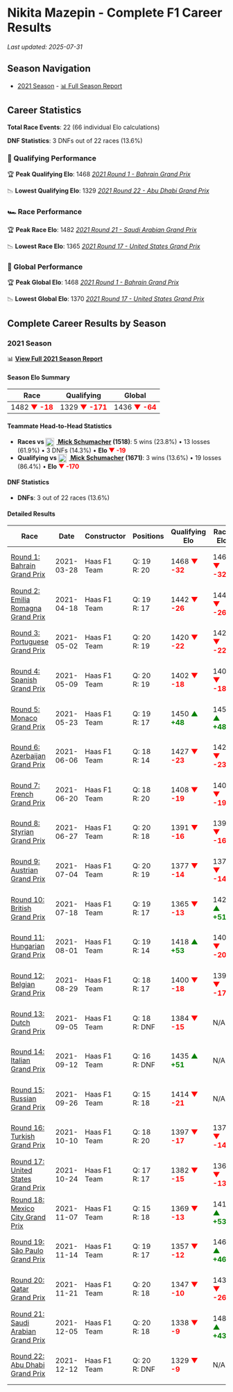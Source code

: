 # Nikita Mazepin - Complete F1 Career Results

*Last updated: 2025-07-31*

## Season Navigation

- [2021 Season](#2021-season) - [📊 Full Season Report](../seasons/2021-season-report)

## Career Statistics

**Total Race Events**: 22 (66 individual Elo calculations)

**DNF Statistics**: 3 DNFs out of 22 races (13.6%)

### 🏁 Qualifying Performance

🏆 **Peak Qualifying Elo**: 1468
   *[2021 Round 1 - Bahrain Grand Prix](../seasons/2021-season-report#round-1-bahrain-grand-prix)*

📉 **Lowest Qualifying Elo**: 1329
   *[2021 Round 22 - Abu Dhabi Grand Prix](../seasons/2021-season-report#round-22-abu-dhabi-grand-prix)*

### 🏎️ Race Performance

🏆 **Peak Race Elo**: 1482
   *[2021 Round 21 - Saudi Arabian Grand Prix](../seasons/2021-season-report#round-21-saudi-arabian-grand-prix)*

📉 **Lowest Race Elo**: 1365
   *[2021 Round 17 - United States Grand Prix](../seasons/2021-season-report#round-17-united-states-grand-prix)*

### 🌟 Global Performance

🏆 **Peak Global Elo**: 1468
   *[2021 Round 1 - Bahrain Grand Prix](../seasons/2021-season-report#round-1-bahrain-grand-prix)*

📉 **Lowest Global Elo**: 1370
   *[2021 Round 17 - United States Grand Prix](../seasons/2021-season-report#round-17-united-states-grand-prix)*


## Complete Career Results by Season

### 2021 Season

📊 **[View Full 2021 Season Report](../seasons/2021-season-report)**

#### Season Elo Summary

| Race | Qualifying | Global |
|------|------------|--------|
| 1482 **<span style="color: red;">▼ -18</span>** | 1329 **<span style="color: red;">▼ -171</span>** | 1436 **<span style="color: red;">▼ -64</span>** |

#### Teammate Head-to-Head Statistics

- **Races vs [<img src="https://upload.wikimedia.org/wikipedia/commons/b/ba/Flag_of_Germany.svg" alt="Germany" width="20" height="auto" style="vertical-align: middle; margin-right: 5px;" onerror="this.outerHTML='🇩🇪'; this.style.marginRight='5px';"/> Mick Schumacher](mick-schumacher) (1518)**: 5 wins (23.8%) • 13 losses (61.9%) • 3 DNFs (14.3%) • **Elo **<span style="color: red;">▼ -19</span>****
- **Qualifying vs [<img src="https://upload.wikimedia.org/wikipedia/commons/b/ba/Flag_of_Germany.svg" alt="Germany" width="20" height="auto" style="vertical-align: middle; margin-right: 5px;" onerror="this.outerHTML='🇩🇪'; this.style.marginRight='5px';"/> Mick Schumacher](mick-schumacher) (1671)**: 3 wins (13.6%) • 19 losses (86.4%) • **Elo **<span style="color: red;">▼ -170</span>****


#### DNF Statistics

- **DNFs**: 3 out of 22 races (13.6%)

#### Detailed Results

| Race | Date | Constructor | Positions | Qualifying Elo | Race Elo | Global Elo | Teammate |
|------|------|-------------|-----------|----------------|----------|------------|----------|
| [Round 1: Bahrain Grand Prix](../seasons/2021-season-report#round-1-bahrain-grand-prix) | 2021-03-28 | Haas F1 Team | Q: 19<br/>R: 20 | 1468 **<span style="color: red;">▼ -32</span>** | 1468 **<span style="color: red;">▼ -32</span>** | 1468 **<span style="color: red;">▼ -32</span>** | [<img src="https://upload.wikimedia.org/wikipedia/commons/b/ba/Flag_of_Germany.svg" alt="Germany" width="20" height="auto" style="vertical-align: middle; margin-right: 5px;" onerror="this.outerHTML='🇩🇪'; this.style.marginRight='5px';"/> Mick Schumacher](mick-schumacher)<br/>Q: 18<br/>R: 16 |
| [Round 2: Emilia Romagna Grand Prix](../seasons/2021-season-report#round-2-emilia-romagna-grand-prix) | 2021-04-18 | Haas F1 Team | Q: 19<br/>R: 17 | 1442 **<span style="color: red;">▼ -26</span>** | 1442 **<span style="color: red;">▼ -26</span>** | 1442 **<span style="color: red;">▼ -26</span>** | [<img src="https://upload.wikimedia.org/wikipedia/commons/b/ba/Flag_of_Germany.svg" alt="Germany" width="20" height="auto" style="vertical-align: middle; margin-right: 5px;" onerror="this.outerHTML='🇩🇪'; this.style.marginRight='5px';"/> Mick Schumacher](mick-schumacher)<br/>Q: 18<br/>R: 16 |
| [Round 3: Portuguese Grand Prix](../seasons/2021-season-report#round-3-portuguese-grand-prix) | 2021-05-02 | Haas F1 Team | Q: 20<br/>R: 19 | 1420 **<span style="color: red;">▼ -22</span>** | 1420 **<span style="color: red;">▼ -22</span>** | 1420 **<span style="color: red;">▼ -22</span>** | [<img src="https://upload.wikimedia.org/wikipedia/commons/b/ba/Flag_of_Germany.svg" alt="Germany" width="20" height="auto" style="vertical-align: middle; margin-right: 5px;" onerror="this.outerHTML='🇩🇪'; this.style.marginRight='5px';"/> Mick Schumacher](mick-schumacher)<br/>Q: 19<br/>R: 17 |
| [Round 4: Spanish Grand Prix](../seasons/2021-season-report#round-4-spanish-grand-prix) | 2021-05-09 | Haas F1 Team | Q: 20<br/>R: 19 | 1402 **<span style="color: red;">▼ -18</span>** | 1402 **<span style="color: red;">▼ -18</span>** | 1402 **<span style="color: red;">▼ -18</span>** | [<img src="https://upload.wikimedia.org/wikipedia/commons/b/ba/Flag_of_Germany.svg" alt="Germany" width="20" height="auto" style="vertical-align: middle; margin-right: 5px;" onerror="this.outerHTML='🇩🇪'; this.style.marginRight='5px';"/> Mick Schumacher](mick-schumacher)<br/>Q: 18<br/>R: 18 |
| [Round 5: Monaco Grand Prix](../seasons/2021-season-report#round-5-monaco-grand-prix) | 2021-05-23 | Haas F1 Team | Q: 19<br/>R: 17 | 1450 **<span style="color: green;">▲ +48</span>** | 1450 **<span style="color: green;">▲ +48</span>** | 1450 **<span style="color: green;">▲ +48</span>** | [<img src="https://upload.wikimedia.org/wikipedia/commons/b/ba/Flag_of_Germany.svg" alt="Germany" width="20" height="auto" style="vertical-align: middle; margin-right: 5px;" onerror="this.outerHTML='🇩🇪'; this.style.marginRight='5px';"/> Mick Schumacher](mick-schumacher)<br/>Q: 20<br/>R: 18 |
| [Round 6: Azerbaijan Grand Prix](../seasons/2021-season-report#round-6-azerbaijan-grand-prix) | 2021-06-06 | Haas F1 Team | Q: 18<br/>R: 14 | 1427 **<span style="color: red;">▼ -23</span>** | 1427 **<span style="color: red;">▼ -23</span>** | 1427 **<span style="color: red;">▼ -23</span>** | [<img src="https://upload.wikimedia.org/wikipedia/commons/b/ba/Flag_of_Germany.svg" alt="Germany" width="20" height="auto" style="vertical-align: middle; margin-right: 5px;" onerror="this.outerHTML='🇩🇪'; this.style.marginRight='5px';"/> Mick Schumacher](mick-schumacher)<br/>Q: 17<br/>R: 13 |
| [Round 7: French Grand Prix](../seasons/2021-season-report#round-7-french-grand-prix) | 2021-06-20 | Haas F1 Team | Q: 18<br/>R: 20 | 1408 **<span style="color: red;">▼ -19</span>** | 1408 **<span style="color: red;">▼ -19</span>** | 1408 **<span style="color: red;">▼ -19</span>** | [<img src="https://upload.wikimedia.org/wikipedia/commons/b/ba/Flag_of_Germany.svg" alt="Germany" width="20" height="auto" style="vertical-align: middle; margin-right: 5px;" onerror="this.outerHTML='🇩🇪'; this.style.marginRight='5px';"/> Mick Schumacher](mick-schumacher)<br/>Q: 15<br/>R: 19 |
| [Round 8: Styrian Grand Prix](../seasons/2021-season-report#round-8-styrian-grand-prix) | 2021-06-27 | Haas F1 Team | Q: 20<br/>R: 18 | 1391 **<span style="color: red;">▼ -16</span>** | 1391 **<span style="color: red;">▼ -16</span>** | 1392 **<span style="color: red;">▼ -16</span>** | [<img src="https://upload.wikimedia.org/wikipedia/commons/b/ba/Flag_of_Germany.svg" alt="Germany" width="20" height="auto" style="vertical-align: middle; margin-right: 5px;" onerror="this.outerHTML='🇩🇪'; this.style.marginRight='5px';"/> Mick Schumacher](mick-schumacher)<br/>Q: 19<br/>R: 16 |
| [Round 9: Austrian Grand Prix](../seasons/2021-season-report#round-9-austrian-grand-prix) | 2021-07-04 | Haas F1 Team | Q: 20<br/>R: 19 | 1377 **<span style="color: red;">▼ -14</span>** | 1377 **<span style="color: red;">▼ -14</span>** | 1378 **<span style="color: red;">▼ -14</span>** | [<img src="https://upload.wikimedia.org/wikipedia/commons/b/ba/Flag_of_Germany.svg" alt="Germany" width="20" height="auto" style="vertical-align: middle; margin-right: 5px;" onerror="this.outerHTML='🇩🇪'; this.style.marginRight='5px';"/> Mick Schumacher](mick-schumacher)<br/>Q: 19<br/>R: 18 |
| [Round 10: British Grand Prix](../seasons/2021-season-report#round-10-british-grand-prix) | 2021-07-18 | Haas F1 Team | Q: 19<br/>R: 17 | 1365 **<span style="color: red;">▼ -13</span>** | 1429 **<span style="color: green;">▲ +51</span>** | 1410 **<span style="color: green;">▲ +32</span>** | [<img src="https://upload.wikimedia.org/wikipedia/commons/b/ba/Flag_of_Germany.svg" alt="Germany" width="20" height="auto" style="vertical-align: middle; margin-right: 5px;" onerror="this.outerHTML='🇩🇪'; this.style.marginRight='5px';"/> Mick Schumacher](mick-schumacher)<br/>Q: 18<br/>R: 18 |
| [Round 11: Hungarian Grand Prix](../seasons/2021-season-report#round-11-hungarian-grand-prix) | 2021-08-01 | Haas F1 Team | Q: 19<br/>R: 14 | 1418 **<span style="color: green;">▲ +53</span>** | 1409 **<span style="color: red;">▼ -20</span>** | 1412 **<span style="color: green;">▲ +2</span>** | [<img src="https://upload.wikimedia.org/wikipedia/commons/b/ba/Flag_of_Germany.svg" alt="Germany" width="20" height="auto" style="vertical-align: middle; margin-right: 5px;" onerror="this.outerHTML='🇩🇪'; this.style.marginRight='5px';"/> Mick Schumacher](mick-schumacher)<br/>Q: 20<br/>R: 12 |
| [Round 12: Belgian Grand Prix](../seasons/2021-season-report#round-12-belgian-grand-prix) | 2021-08-29 | Haas F1 Team | Q: 18<br/>R: 17 | 1400 **<span style="color: red;">▼ -18</span>** | 1392 **<span style="color: red;">▼ -17</span>** | 1394 **<span style="color: red;">▼ -17</span>** | [<img src="https://upload.wikimedia.org/wikipedia/commons/b/ba/Flag_of_Germany.svg" alt="Germany" width="20" height="auto" style="vertical-align: middle; margin-right: 5px;" onerror="this.outerHTML='🇩🇪'; this.style.marginRight='5px';"/> Mick Schumacher](mick-schumacher)<br/>Q: 17<br/>R: 16 |
| [Round 13: Dutch Grand Prix](../seasons/2021-season-report#round-13-dutch-grand-prix) | 2021-09-05 | Haas F1 Team | Q: 18<br/>R: DNF | 1384 **<span style="color: red;">▼ -15</span>** | N/A | 1390 **<span style="color: red;">▼ -4</span>** | [<img src="https://upload.wikimedia.org/wikipedia/commons/b/ba/Flag_of_Germany.svg" alt="Germany" width="20" height="auto" style="vertical-align: middle; margin-right: 5px;" onerror="this.outerHTML='🇩🇪'; this.style.marginRight='5px';"/> Mick Schumacher](mick-schumacher)<br/>Q: 17<br/>R: 18 |
| [Round 14: Italian Grand Prix](../seasons/2021-season-report#round-14-italian-grand-prix) | 2021-09-12 | Haas F1 Team | Q: 16<br/>R: DNF | 1435 **<span style="color: green;">▲ +51</span>** | N/A | 1405 **<span style="color: green;">▲ +15</span>** | [<img src="https://upload.wikimedia.org/wikipedia/commons/b/ba/Flag_of_Germany.svg" alt="Germany" width="20" height="auto" style="vertical-align: middle; margin-right: 5px;" onerror="this.outerHTML='🇩🇪'; this.style.marginRight='5px';"/> Mick Schumacher](mick-schumacher)<br/>Q: 18<br/>R: 15 |
| [Round 15: Russian Grand Prix](../seasons/2021-season-report#round-15-russian-grand-prix) | 2021-09-26 | Haas F1 Team | Q: 15<br/>R: 18 | 1414 **<span style="color: red;">▼ -21</span>** | N/A | 1399 **<span style="color: red;">▼ -6</span>** | [<img src="https://upload.wikimedia.org/wikipedia/commons/b/ba/Flag_of_Germany.svg" alt="Germany" width="20" height="auto" style="vertical-align: middle; margin-right: 5px;" onerror="this.outerHTML='🇩🇪'; this.style.marginRight='5px';"/> Mick Schumacher](mick-schumacher)<br/>Q: 14<br/>R: DNF |
| [Round 16: Turkish Grand Prix](../seasons/2021-season-report#round-16-turkish-grand-prix) | 2021-10-10 | Haas F1 Team | Q: 18<br/>R: 20 | 1397 **<span style="color: red;">▼ -17</span>** | 1378 **<span style="color: red;">▼ -14</span>** | 1384 **<span style="color: red;">▼ -15</span>** | [<img src="https://upload.wikimedia.org/wikipedia/commons/b/ba/Flag_of_Germany.svg" alt="Germany" width="20" height="auto" style="vertical-align: middle; margin-right: 5px;" onerror="this.outerHTML='🇩🇪'; this.style.marginRight='5px';"/> Mick Schumacher](mick-schumacher)<br/>Q: 14<br/>R: 19 |
| [Round 17: United States Grand Prix](../seasons/2021-season-report#round-17-united-states-grand-prix) | 2021-10-24 | Haas F1 Team | Q: 17<br/>R: 17 | 1382 **<span style="color: red;">▼ -15</span>** | 1365 **<span style="color: red;">▼ -13</span>** | 1370 **<span style="color: red;">▼ -14</span>** | [<img src="https://upload.wikimedia.org/wikipedia/commons/b/ba/Flag_of_Germany.svg" alt="Germany" width="20" height="auto" style="vertical-align: middle; margin-right: 5px;" onerror="this.outerHTML='🇩🇪'; this.style.marginRight='5px';"/> Mick Schumacher](mick-schumacher)<br/>Q: 16<br/>R: 16 |
| [Round 18: Mexico City Grand Prix](../seasons/2021-season-report#round-18-mexico-city-grand-prix) | 2021-11-07 | Haas F1 Team | Q: 15<br/>R: 18 | 1369 **<span style="color: red;">▼ -13</span>** | 1418 **<span style="color: green;">▲ +53</span>** | 1404 **<span style="color: green;">▲ +33</span>** | [<img src="https://upload.wikimedia.org/wikipedia/commons/b/ba/Flag_of_Germany.svg" alt="Germany" width="20" height="auto" style="vertical-align: middle; margin-right: 5px;" onerror="this.outerHTML='🇩🇪'; this.style.marginRight='5px';"/> Mick Schumacher](mick-schumacher)<br/>Q: 14<br/>R: 19 |
| [Round 19: São Paulo Grand Prix](../seasons/2021-season-report#round-19-so-paulo-grand-prix) | 2021-11-14 | Haas F1 Team | Q: 19<br/>R: 17 | 1357 **<span style="color: red;">▼ -12</span>** | 1464 **<span style="color: green;">▲ +46</span>** | 1432 **<span style="color: green;">▲ +29</span>** | [<img src="https://upload.wikimedia.org/wikipedia/commons/b/ba/Flag_of_Germany.svg" alt="Germany" width="20" height="auto" style="vertical-align: middle; margin-right: 5px;" onerror="this.outerHTML='🇩🇪'; this.style.marginRight='5px';"/> Mick Schumacher](mick-schumacher)<br/>Q: 18<br/>R: 18 |
| [Round 20: Qatar Grand Prix](../seasons/2021-season-report#round-20-qatar-grand-prix) | 2021-11-21 | Haas F1 Team | Q: 20<br/>R: 18 | 1347 **<span style="color: red;">▼ -10</span>** | 1439 **<span style="color: red;">▼ -26</span>** | 1411 **<span style="color: red;">▼ -21</span>** | [<img src="https://upload.wikimedia.org/wikipedia/commons/b/ba/Flag_of_Germany.svg" alt="Germany" width="20" height="auto" style="vertical-align: middle; margin-right: 5px;" onerror="this.outerHTML='🇩🇪'; this.style.marginRight='5px';"/> Mick Schumacher](mick-schumacher)<br/>Q: 19<br/>R: 16 |
| [Round 21: Saudi Arabian Grand Prix](../seasons/2021-season-report#round-21-saudi-arabian-grand-prix) | 2021-12-05 | Haas F1 Team | Q: 20<br/>R: 18 | 1338 **<span style="color: red;">▼ -9</span>** | 1482 **<span style="color: green;">▲ +43</span>** | 1438 **<span style="color: green;">▲ +27</span>** | [<img src="https://upload.wikimedia.org/wikipedia/commons/b/ba/Flag_of_Germany.svg" alt="Germany" width="20" height="auto" style="vertical-align: middle; margin-right: 5px;" onerror="this.outerHTML='🇩🇪'; this.style.marginRight='5px';"/> Mick Schumacher](mick-schumacher)<br/>Q: 19<br/>R: 20 |
| [Round 22: Abu Dhabi Grand Prix](../seasons/2021-season-report#round-22-abu-dhabi-grand-prix) | 2021-12-12 | Haas F1 Team | Q: 20<br/>R: DNF | 1329 **<span style="color: red;">▼ -9</span>** | N/A | 1436 **<span style="color: red;">▼ -3</span>** | [<img src="https://upload.wikimedia.org/wikipedia/commons/b/ba/Flag_of_Germany.svg" alt="Germany" width="20" height="auto" style="vertical-align: middle; margin-right: 5px;" onerror="this.outerHTML='🇩🇪'; this.style.marginRight='5px';"/> Mick Schumacher](mick-schumacher)<br/>Q: 19<br/>R: 14 |

